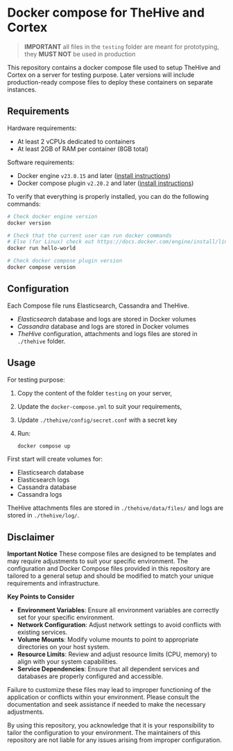 # Docker compose for TheHive and Cortex

> **IMPORTANT** all files in the `testing` folder are meant for prototyping, they **MUST NOT** be used in production

This repository contains a docker compose file used to setup TheHive and Cortex on a server for testing purpose.
Later versions will include production-ready compose files to deploy these containers on separate instances.


## Requirements

Hardware requirements:
- At least 2 vCPUs dedicated to containers
- At least 2GB of RAM per container (8GB total)

Software requirements:
- Docker engine `v23.0.15` and later ([install instructions](https://docs.docker.com/engine/install/))
- Docker compose plugin `v2.20.2` and later ([install instructions](https://docs.docker.com/compose/install/))

To verify that everything is properly installed, you can do the following commands:
```bash
# Check docker engine version
docker version

# Check that the current user can run docker commands
# Else (for Linux) check out https://docs.docker.com/engine/install/linux-postinstall/
docker run hello-world

# Check docker compose plugin version
docker compose version
```


## Configuration

Each Compose file runs Elasticsearch, Cassandra and TheHive.

* *Elasticsearch* database and logs are stored in Docker volumes
* *Cassandra* database and logs are stored in Docker volumes
* *TheHive* configuration, attachments and logs files are stored in `./thehive` folder.


## Usage

For testing purpose:

1. Copy the content of the folder `testing` on your server,
2. Update the `docker-compose.yml` to suit your requirements,
3. Update `./thehive/config/secret.conf` with a secret key
4. Run:

    ```bash
    docker compose up
    ```

First start will create volumes for:

* Elasticsearch database
* Elasticsearch logs
* Cassandra database
* Cassandra logs

TheHive attachments files are stored in `./thehive/data/files/` and logs are stored in `./thehive/log/`.


## Disclaimer

**Important Notice**
These compose files are designed to be templates and may require adjustments to suit your specific environment. The configuration and Docker Compose files provided in this repository are tailored to a general setup and should be modified to match your unique requirements and infrastructure.

**Key Points to Consider**
* **Environment Variables**: Ensure all environment variables are correctly set for your specific environment.
* **Network Configuration**: Adjust network settings to avoid conflicts with existing services.
* **Volume Mounts**: Modify volume mounts to point to appropriate directories on your host system.
* **Resource Limits**: Review and adjust resource limits (CPU, memory) to align with your system capabilities.
* **Service Dependencies**: Ensure that all dependent services and databases are properly configured and accessible.

Failure to customize these files may lead to improper functioning of the application or conflicts within your environment. Please consult the documentation and seek assistance if needed to make the necessary adjustments.

By using this repository, you acknowledge that it is your responsibility to tailor the configuration to your environment. The maintainers of this repository are not liable for any issues arising from improper configuration.
